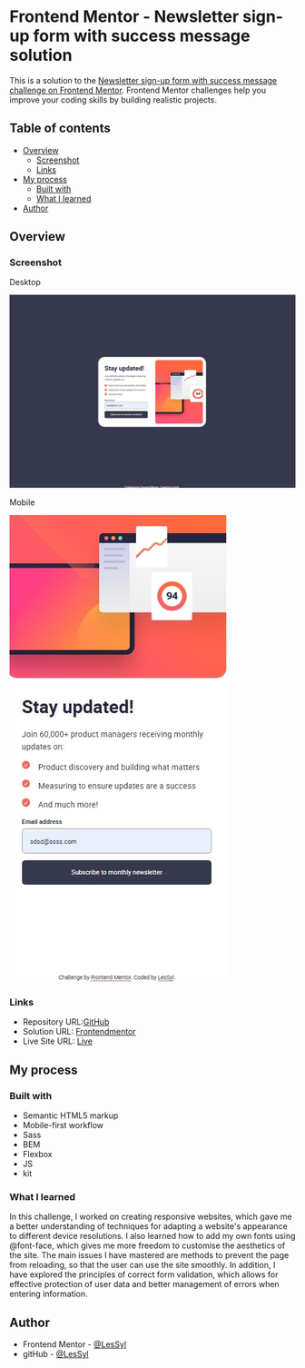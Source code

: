 # Frontend Mentor - Newsletter sign-up form with success message solution

This is a solution to the [Newsletter sign-up form with success message challenge on Frontend Mentor](https://www.frontendmentor.io/challenges/newsletter-signup-form-with-success-message-3FC1AZbNrv). Frontend Mentor challenges help you improve your coding skills by building realistic projects. 


## Table of contents
- [Overview](#overview)
  - [Screenshot](#screenshot)
  - [Links](#links)
- [My process](#my-process)
  - [Built with](#built-with)
  - [What I learned](#what-i-learned)
- [Author](#author)

## Overview

### Screenshot

Desktop

![](dist/img/desktop.jpeg)

Mobile

![](dist/img/mobile.jpeg)


### Links

- Repository URL:[GitHub](https://github.com/LesSyl/Newsletter-sign-up-form-with-success-message)
- Solution URL: [Frontendmentor]()
- Live Site URL: [Live](https://lessyl.github.io/Newsletter-sign-up-form-with-success-)
## My process

### Built with

- Semantic HTML5 markup
- Mobile-first workflow
- Sass
- BEM
- Flexbox
- JS
- kit

### What I learned

In this challenge, I worked on creating responsive websites, which gave me a better understanding of techniques for adapting a website's appearance to different device resolutions. I also learned how to add my own fonts using @font-face, which gives me more freedom to customise the aesthetics of the site. The main issues I have mastered are methods to prevent the page from reloading, so that the user can use the site smoothly. In addition, I have explored the principles of correct form validation, which allows for effective protection of user data and better management of errors when entering information.

## Author

- Frontend Mentor - [@LesSyl](https://www.frontendmentor.io/profile/LesSyl)
- gitHub - [@LesSyl](https://github.com/LesSyl)